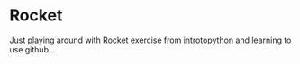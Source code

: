 # Rocket
Just playing around with Rocket exercise from [introtopython](http://introtopython.org/all_exercises_challenges.html)
and learning to use github... 
